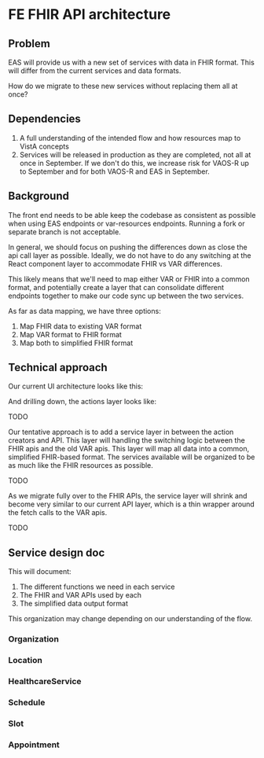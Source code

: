 # FE FHIR API architecture

## Problem

EAS will provide us with a new set of services with data in FHIR format. This will differ from the current services and data formats.

How do we migrate to these new services without replacing them all at once?

## Dependencies

1. A full understanding of the intended flow and how resources map to VistA concepts
2. Services will be released in production as they are completed, not all at once in September. If we don't do this, we increase risk for VAOS-R up to September and for both VAOS-R and EAS in September.

## Background

The front end needs to be able keep the codebase as consistent as possible when using EAS endpoints or var-resources endpoints. Running a fork or separate branch is not acceptable.

In general, we should focus on pushing the differences down as close the api call layer as possible. Ideally, we do not have to do any switching at the React component layer to accommodate FHIR vs VAR differences. 

This likely means that we'll need to map either VAR or FHIR into a common format, and potentially create a layer that can consolidate different endpoints together to make our code sync up between the two services.

As far as data mapping, we have three options:

1. Map FHIR data to existing VAR format
2. Map VAR format to FHIR format
3. Map both to simplified FHIR format

## Technical approach

Our current UI architecture looks like this:



And drilling down, the actions layer looks like:

TODO

Our tentative approach is to add a service layer in between the action creators and API. This layer will handling the switching logic between the FHIR apis and the old VAR apis. This layer will map all data into a common, simplified FHIR-based format. The services available will be organized to be as much like the FHIR resources as possible. 

TODO

As we migrate fully over to the FHIR APIs, the service layer will shrink and become very similar to our current API layer, which is a thin wrapper around the fetch calls to the VAR apis.

TODO

## Service design doc

This will document:

1. The different functions we need in each service
2. The FHIR and VAR APIs used by each
3. The simplified data output format

This organization may change depending on our understanding of the flow.

### Organization

### Location

### HealthcareService

### Schedule

### Slot

### Appointment
